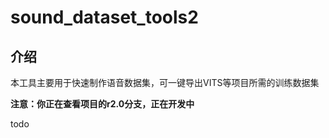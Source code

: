 # sound_dataset_tools2

## 介绍
本工具主要用于快速制作语音数据集，可一键导出VITS等项目所需的训练数据集

**注意：你正在查看项目的r2.0分支，正在开发中**

todo